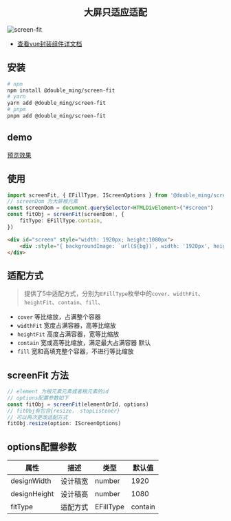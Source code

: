 <h2 style="text-align: center;"> 大屏只适应适配 </h2>

![screen-fit](./screen-fit.gif)

-  [查看vue封装组件详文档](packages/screen-fit-vue/README.md)
## 安装
```sh
# npm 
npm install @double_ming/screen-fit
# yarn 
yarn add @double_ming/screen-fit
# pnpm
pnpm add @double_ming/screen-fit
```
## demo
[预览效果](https://doubleming.github.io/screen-fit/)
## 使用
```ts
import screenFit, { EFillType, IScreenOptions } from '@double_ming/screen-fit'
// screenDom 为大屏根元素
const screenDom = document.querySelector<HTMLDivElement>("#screen")
const fitObj = screenFit(screenDom!, {
    fitType: EFillType.contain,
})
```
```html
<div id="screen" style="width: 1920px; height:1080px">
    <div :style="{ backgroundImage: `url(${bg})`, width: '1920px', height: '1080px' }"></div>
</div>
```
## 适配方式
> 提供了5中适配方式，分别为`EFillType`枚举中的`cover`、`widthFit`、`heightFit`、`contain`、`fill`、
- `cover` 等比缩放，占满整个容器
- `widthFit` 宽度占满容器，高等比缩放
- `heightFit` 高度占满容器，宽等比缩放
- `contain` 宽或高等比缩放，满足最大占满容器 默认
- `fill` 宽和高填充整个容器，不进行等比缩放

## screenFit 方法

```ts
// element 为根元素元素或者根元素的id
// options配置参数如下
const fitObj = screenFit(elementOrId, options)
// fitObj有包含{resize， stopListener}
// 可以再次更改适配方式
fitObj.resize(option: IScreenOptions)
```


## options配置参数
| 属性 | 描述   | 类型   | 默认值  | 
| --- | --- | --- | --- |
| designWidth | 设计稿宽  | number   | 1920 |
| designHeight | 设计稿高  | number   | 1080 |
| fitType | 适配方式 | EFillType   | contain |
